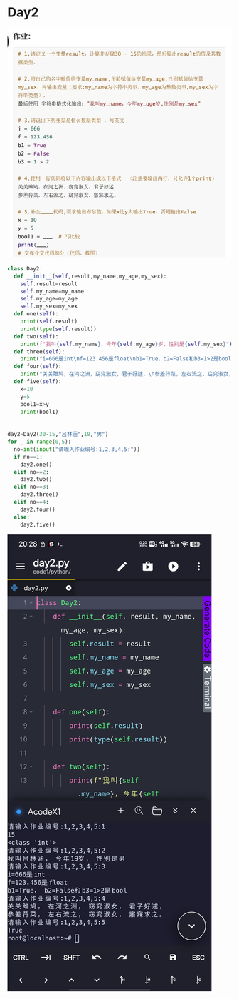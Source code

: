 # Day2
![D2W](https://raw.githubusercontent.com/102300671/image/refs/heads/main/D2W.jpg)

```python
class Day2:
  def __init__(self,result,my_name,my_age,my_sex):
    self.result=result
    self.my_name=my_name
    self.my_age=my_age
    self.my_sex=my_sex
  def one(self):
    print(self.result)
    print(type(self.result))
  def two(self):
    print(f"我叫{self.my_name}，今年{self.my_age}岁，性别是{self.my_sex}")
  def three(self):
    print("i=666是int\nf=123.456是float\nb1=True，b2=False和b3=1>2是bool")
  def four(self):
    print("关关雎鸠，在河之洲，窈窕淑女，君子好逑，\n参差荇菜，左右流之，窈窕淑女，寤寐求之。")
  def five(self):
    x=10
    y=5
    bool1=x>y
    print(bool1)
    
    
day2=Day2(30-15,"吕林涵",19,"男")
for _ in range(0,5):
  no=int(input("请输入作业编号:1,2,3,4,5:"))
  if no==1:
    day2.one()
  elif no==2:
    day2.two()
  elif no==3:
    day2.three()
  elif no==4:
    day2.four()
  else:
    day2.five()
```

![运行结果](https://raw.githubusercontent.com/102300671/image/refs/heads/main/D2A.jpg)